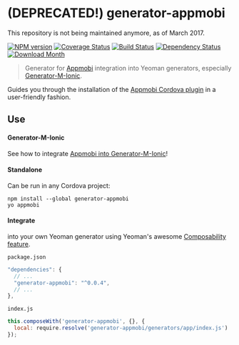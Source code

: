 # (DEPRECATED!) generator-appmobi

This repository is not being maintained anymore, as of March 2017.

[![NPM version](http://img.shields.io/npm/v/generator-appmobi.svg?style=flat-square)][npm-url]
[![Coverage Status](http://img.shields.io/coveralls/mwaylabs/generator-appmobi/master.svg?style=flat-square)][coveralls-url]
[![Build Status](https://img.shields.io/travis/mwaylabs/generator-appmobi/master.svg?style=flat-square)][travis-url]
[![Dependency Status](http://img.shields.io/david/mwaylabs/generator-appmobi/master.svg?style=flat-square)][daviddm-url]
[![Download Month](http://img.shields.io/npm/dm/generator-appmobi.svg?style=flat-square)][npm-url]

[npm-url]: https://npmjs.org/package/generator-appmobi
[coveralls-url]: https://coveralls.io/r/mwaylabs/generator-appmobi
[travis-url]: https://travis-ci.org/mwaylabs/generator-appmobi
[daviddm-url]: https://david-dm.org/mwaylabs/generator-appmobi
> Generator for [Appmobi](https://appmobi.com/) integration into Yeoman generators, especially [Generator-M-Ionic](https://github.com/mwaylabs/generator-m-ionic).

Guides you through the installation of the [Appmobi Cordova plugin](https://github.com/appMobiGithub/cordova-plugin-appmobi) in a user-friendly fashion.

## Use
#### Generator-M-Ionic
See how to integrate [Appmobi into Generator-M-Ionic](https://github.com/mwaylabs/generator-m-ionic/tree/master/docs/ecosystems/appmobi.md)!
#### Standalone
Can be run in any Cordova project:
```
npm install --global generator-appmobi
yo appmobi
```
#### Integrate
into your own Yeoman generator using Yeoman's awesome [Composability feature](http://yeoman.io/authoring/composability.html).

`package.json`
```js
"dependencies": {
  // ...
  "generator-appmobi": "^0.0.4",
  // ...
},
```
`index.js`
```js
this.composeWith('generator-appmobi', {}, {
  local: require.resolve('generator-appmobi/generators/app/index.js')
});
```
